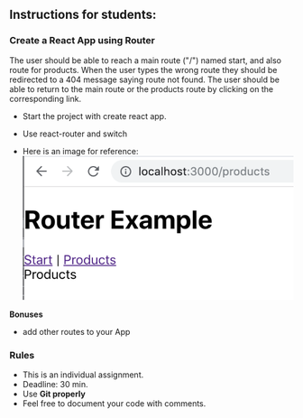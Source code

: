 ## Instructions for students:

### Create a React App using Router

The user should be able to reach a main route ("/") named start, and also route for products. When the user types the wrong route they should be redirected to a 404 message saying route not found. The user should be able to return to the main route or the products route by clicking on the corresponding link.

-   Start the project with create react app.

-   Use react-router and switch

-   Here is an image for reference:
    ![mock-up](mock-up.png)

**Bonuses**

-   add other routes to your App

### Rules

-   This is an individual assignment.
-   Deadline: 30 min.
-   Use **Git properly**
-   Feel free to document your code with comments.
